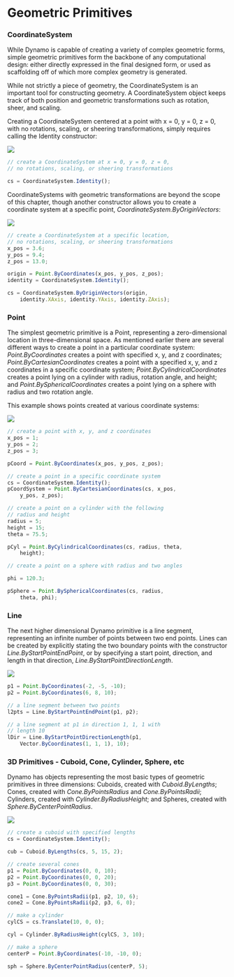 # Geometric Primitives

### CoordinateSystem

While Dynamo is capable of creating a variety of complex geometric forms, simple geometric primitives form the backbone of any computational design: either directly expressed in the final designed form, or used as scaffolding off of which more complex geometry is generated.

While not strictly a piece of geometry, the CoordinateSystem is an important tool for constructing geometry. A CoordinateSystem object keeps track of both position and geometric transformations such as rotation, sheer, and scaling.

Creating a CoordinateSystem centered at a point with x = 0, y = 0, z = 0, with no rotations, scaling, or sheering transformations, simply requires calling the Identity constructor:

![](../images/8-2/2/GeometricPrimitives\_01.png)

```js
// create a CoordinateSystem at x = 0, y = 0, z = 0,
// no rotations, scaling, or sheering transformations

cs = CoordinateSystem.Identity();
```

CoordinateSystems with geometric transformations are beyond the scope of this chapter, though another constructor allows you to create a coordinate system at a specific point, _CoordinateSystem.ByOriginVectors_:

![](../images/8-2/2/GeometricPrimitives\_02.png)

```js
// create a CoordinateSystem at a specific location,
// no rotations, scaling, or sheering transformations
x_pos = 3.6;
y_pos = 9.4;
z_pos = 13.0;

origin = Point.ByCoordinates(x_pos, y_pos, z_pos);
identity = CoordinateSystem.Identity();

cs = CoordinateSystem.ByOriginVectors(origin,
    identity.XAxis, identity.YAxis, identity.ZAxis);
```

### Point

The simplest geometric primitive is a Point, representing a zero-dimensional location in three-dimensional space. As mentioned earlier there are several different ways to create a point in a particular coordinate system: _Point.ByCoordinates_ creates a point with specified x, y, and z coordinates; _Point.ByCartesianCoordinates_ creates a point with a specified x, y, and z coordinates in a specific coordinate system; _Point.ByCylindricalCoordinates_ creates a point lying on a cylinder with radius, rotation angle, and height; and _Point.BySphericalCoordinates_ creates a point lying on a sphere with radius and two rotation angle.

This example shows points created at various coordinate systems:

![](../images/8-2/2/GeometricPrimitives\_03.png)

```js
// create a point with x, y, and z coordinates
x_pos = 1;
y_pos = 2;
z_pos = 3;

pCoord = Point.ByCoordinates(x_pos, y_pos, z_pos);

// create a point in a specific coordinate system
cs = CoordinateSystem.Identity();
pCoordSystem = Point.ByCartesianCoordinates(cs, x_pos,
    y_pos, z_pos);

// create a point on a cylinder with the following
// radius and height
radius = 5;
height = 15;
theta = 75.5;

pCyl = Point.ByCylindricalCoordinates(cs, radius, theta,
    height);

// create a point on a sphere with radius and two angles

phi = 120.3;

pSphere = Point.BySphericalCoordinates(cs, radius,
    theta, phi);
```

### Line&#x20;

The next higher dimensional Dynamo primitive is a line segment, representing an infinite number of points between two end points. Lines can be created by explicitly stating the two boundary points with the constructor _Line.ByStartPointEndPoint_, or by specifying a start point, direction, and length in that direction, _Line.ByStartPointDirectionLength_.

![](../images/8-2/2/GeometricPrimitives\_04.png)

```js
p1 = Point.ByCoordinates(-2, -5, -10);
p2 = Point.ByCoordinates(6, 8, 10);

// a line segment between two points
l2pts = Line.ByStartPointEndPoint(p1, p2);

// a line segment at p1 in direction 1, 1, 1 with
// length 10
lDir = Line.ByStartPointDirectionLength(p1,
    Vector.ByCoordinates(1, 1, 1), 10);
```

### 3D Primitives - Cuboid, Cone, Cylinder, Sphere, etc

Dynamo has objects representing the most basic types of geometric primitives in three dimensions: Cuboids, created with _Cuboid.ByLengths_; Cones, created with _Cone.ByPointsRadius_ and _Cone.ByPointsRadii_; Cylinders, created with _Cylinder.ByRadiusHeight_; and Spheres, created with _Sphere.ByCenterPointRadius_.

![](../images/8-2/2/GeometricPrimitives\_05.png)

```js
// create a cuboid with specified lengths
cs = CoordinateSystem.Identity();

cub = Cuboid.ByLengths(cs, 5, 15, 2);

// create several cones
p1 = Point.ByCoordinates(0, 0, 10);
p2 = Point.ByCoordinates(0, 0, 20);
p3 = Point.ByCoordinates(0, 0, 30);

cone1 = Cone.ByPointsRadii(p1, p2, 10, 6);
cone2 = Cone.ByPointsRadii(p2, p3, 6, 0);

// make a cylinder
cylCS = cs.Translate(10, 0, 0);

cyl = Cylinder.ByRadiusHeight(cylCS, 3, 10);

// make a sphere
centerP = Point.ByCoordinates(-10, -10, 0);

sph = Sphere.ByCenterPointRadius(centerP, 5);
```
